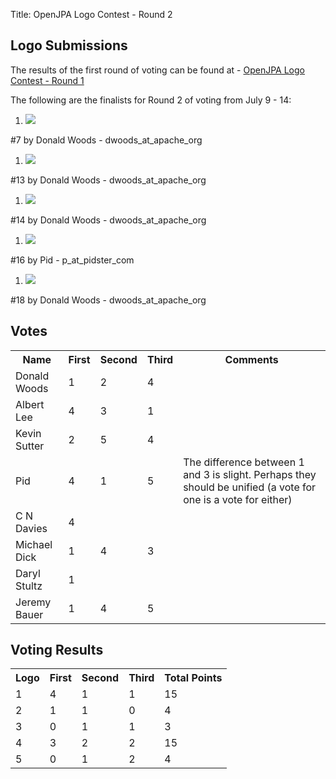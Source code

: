 Title: OpenJPA Logo Contest - Round 2

<a name="OpenJPALogoContest-Round2-LogoSubmissions"></a>

## Logo Submissions

The results of the first round of voting can be found at - [OpenJPA Logo Contest - Round 1](openjpa-logo-contest---round-1.html)

The following are the finalists for Round 2 of voting from July 9 - 14:

1. <img src="http://people.apache.org/~dwoods/openjpa/logos/openjpa-logo1.png"/>
 #7 by Donald Woods - dwoods_at_apache_org
1. <img src="http://people.apache.org/~dwoods/openjpa/logos/openjpa-logo5.png"/>
 #13 by Donald Woods - dwoods_at_apache_org
1. <img src="http://people.apache.org/~dwoods/openjpa/logos/openjpa-logo6.png"/>
 #14 by Donald Woods - dwoods_at_apache_org
1. <img src="https://issues.apache.org/jira/secure/attachment/12412745/openjpa-v002-website.png"/>
 #16 by Pid - p_at_pidster_com
1. <img src="http://people.apache.org/~dwoods/openjpa/logos/openjpa-logo8.png"/>
 #18 by Donald Woods - dwoods_at_apache_org


  
  

<a name="OpenJPALogoContest-Round2-Votes"></a>

## Votes

<table>
<tr><th> Name </th><th> First </th><th> Second </th><th> Third </th><th> Comments </th></tr>
<tr><td class="border"> Donald Woods </td><td class="border"> 1 </td><td class="border"> 2 </td><td class="border"> 4 </td><td class="border">  </td></tr>
<tr><td class="border"> Albert Lee </td><td class="border"> 4 </td><td class="border"> 3 </td><td class="border"> 1 </td><td class="border">  </td></tr>
<tr><td class="border"> Kevin Sutter </td><td class="border"> 2 </td><td class="border"> 5 </td><td class="border"> 4 </td><td class="border">  </td></tr>
<tr><td class="border"> Pid </td><td class="border"> 4 </td><td class="border"> 1 </td><td class="border"> 5 </td><td class="border"> The difference between 1 and 3 is slight. Perhaps they
should be unified (a vote for one is a vote for either) </td></tr>
<tr><td class="border">C N Davies </td><td class="border"> 4 </td><td class="border"> </td><td class="border"> </td><td class="border"> </td></tr>
<tr><td class="border"> Michael Dick </td><td class="border"> 1 </td><td class="border"> 4 </td><td class="border"> 3 </td><td class="border"> </td></tr>
<tr><td class="border"> Daryl Stultz </td><td class="border"> 1 </td><td class="border">  </td><td class="border">  </td><td class="border">  </td></tr>
<tr><td class="border"> Jeremy Bauer </td><td class="border"> 1 </td><td class="border"> 4 </td><td class="border"> 5 </td><td class="border"> </td></tr>
</table>

  
  

<a name="OpenJPALogoContest-Round2-VotingResults"></a>

## Voting Results

<table>
<tr><th> Logo </th><th> First </th><th> Second </th><th> Third </th><th> Total Points </th></tr>
<tr><td class="border"> 1 </td><td class="border"> 4 </td><td class="border"> 1 </td><td class="border"> 1 </td><td class="border"> 15 </td></tr>
<tr><td class="border"> 2 </td><td class="border"> 1 </td><td class="border"> 1 </td><td class="border"> 0 </td><td class="border"> 4 </td></tr>
<tr><td class="border"> 3 </td><td class="border"> 0 </td><td class="border"> 1 </td><td class="border"> 1 </td><td class="border"> 3 </td></tr>
<tr><td class="border"> 4 </td><td class="border"> 3 </td><td class="border"> 2 </td><td class="border"> 2 </td><td class="border"> 15 </td></tr>
<tr><td class="border"> 5 </td><td class="border"> 0 </td><td class="border"> 1 </td><td class="border"> 2 </td><td class="border"> 4 </td></tr>
</table>

  
  
